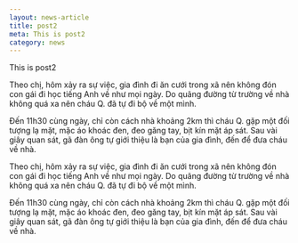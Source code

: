 ```yaml
---
layout: news-article
title: post2
meta: This is post2
category: news
---
```

This is post2

Theo chị, hôm xảy ra sự việc, gia đình đi ăn cưới trong xã nên không đón con gái đi học tiếng Anh về như mọi ngày. Do quãng đường từ trường về nhà không quá xa nên cháu Q. đã tự đi bộ về một mình.

Đến 11h30 cùng ngày, chỉ còn cách nhà khoảng 2km thì cháu Q. gặp một đối tượng lạ mặt, mặc áo khoác đen, đeo găng tay, bịt kín mặt áp sát. Sau vài giây quan sát, gã đàn ông tự giới thiệu là bạn của gia đình, đến để đưa cháu về nhà.

Theo chị, hôm xảy ra sự việc, gia đình đi ăn cưới trong xã nên không đón con gái đi học tiếng Anh về như mọi ngày. Do quãng đường từ trường về nhà không quá xa nên cháu Q. đã tự đi bộ về một mình.

Đến 11h30 cùng ngày, chỉ còn cách nhà khoảng 2km thì cháu Q. gặp một đối tượng lạ mặt, mặc áo khoác đen, đeo găng tay, bịt kín mặt áp sát. Sau vài giây quan sát, gã đàn ông tự giới thiệu là bạn của gia đình, đến để đưa cháu về nhà.